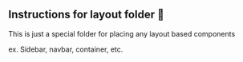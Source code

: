 ## Instructions for layout folder 📐

This is just a special folder for placing any layout based components

ex. Sidebar, navbar, container, etc.
